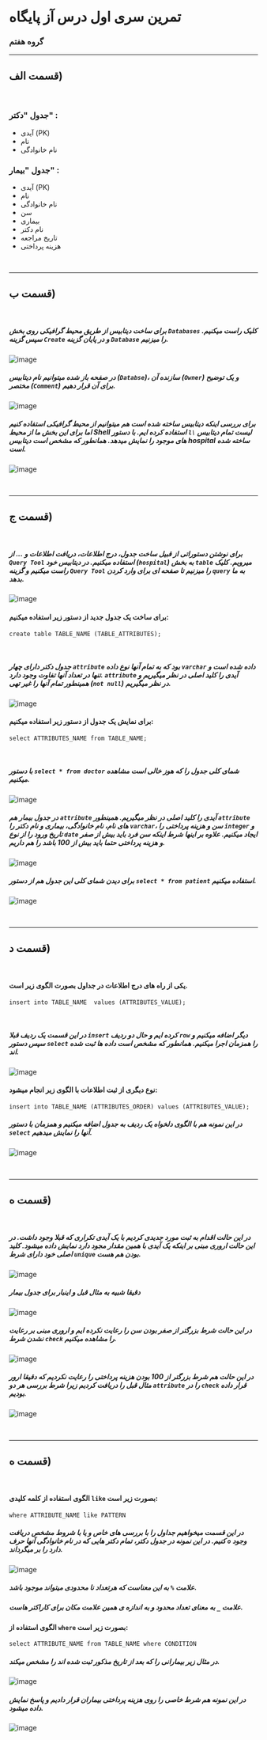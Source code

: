 # تمرین سری اول درس آز پایگاه

### گروه هفتم

---

## قسمت الف)

&nbsp;

### جدول "دکتر" :

- آیدی (PK)
- نام
- نام خانوادگی

### جدول "بیمار" :

- آیدی (PK)
- نام
- نام خانوادگی
- سن
- بیماری
- نام دکتر
- تاریخ مراجعه
- هزینه پرداختی

&nbsp;

---

## قسمت ب)

&nbsp;

##### برای ساخت دیتابیس از طریق محیط گرافیکی روی بخش `Databases` کلیک راست میکنیم. سپس گزینه `Create` و در پایان گزینه `Database` را میزنیم.

![image](images/Q1-1.png)

##### در صفحه باز شده میتوانیم نام دیتابیس (`Databse`)، سازنده آن (`Owner`) و یک توضیح مختصر (`Comment`) برای آن قرار دهیم.

![image](images/Q1-2.JPG)

##### برای بررسی اینکه دیتابیس ساخته شده است هم میتوانیم از محیط گرافیکی استفاده کنیم اما برای این بخش ما از محیط Shell استفاده کرده ایم. با دستور `l\` لیست تمام دیتابیس های موجود را نمایش میدهد. همانطور که مشخص است دیتابیس hospital ساخته شده است.

![image](images/Q1-3.JPG)

&nbsp;

---

## قسمت ج)

&nbsp;

##### برای نوشتن دستوراتی از قبیل ساخت جدول، درج اطلاعات، دریافت اطلاعات و ... از `Query Tool` استفاده میکنیم. در دیتابیس خود (`hospital`) به بخش `table` میرویم. کلیک راست میکنیم و گزینه `Query Tool` را میزنیم تا صفحه ای برای وارد کردن `query` به ما بدهد.

![image](images/Q2-1.JPG)

#### برای ساخت یک جدول جدید از دستور زیر استفاده میکنیم:

```
create table TABLE_NAME (TABLE_ATTRIBUTES);
```
&nbsp;

##### جدول دکتر دارای چهار `attribute` بود که به تمام آنها نوع داده `varchar` داده شده است و تنها در تعداد آنها تفاوت وجود دارد. `attribute` آیدی را کلید اصلی در نظر میگیریم و همینطور تمام آنها را غیر تهی (`not null`) در نظر میگیریم.

![image](images/Q2-2.JPG)

#### برای نمایش یک جدول از دستور زیر استفاده میکنیم:

```
select ATTRIBUTES_NAME from TABLE_NAME;
```
&nbsp;

##### با دستور `select * from doctor` شمای کلی جدول را که هوز خالی است مشاهده میکنیم.

![image](images/Q2-3.JPG)

##### در جدول بیمار هم `attribute` آیدی را کلید اصلی در نظر میگیریم. همینطور `attribute` های نام، نام خانوادگی، بیماری و نام دکتر را `varchar`، سن و هزینه پرداختی را `integer` و تاریخ ورود را از نوع `date` ایجاد میکنیم. علاوه بر اینها شرط اینکه سن فرد باید بیش از صفر و هزینه پرداختی حتما باید بیش از 100 باشد را هم داریم.

![image](images/Q2-4.JPG)

##### برای دیدن شمای کلی این جدول هم از دستور `select * from patient` استفاده میکنیم.

![image](images/Q2-5.JPG)

&nbsp;

---

## قسمت د)

&nbsp;

#### یکی از راه های درج اطلاعات در جداول بصورت الگوی زیر است.
```
insert into TABLE_NAME  values (ATTRIBUTES_VALUE);
```
&nbsp;
##### در این قسمت یک ردیف قبلا `insert` کرده ایم و حال دو ردیف `row` دیگر اضافه میکنیم و سپس دستور `select` را همزمان اجرا میکنیم. همانطور که مشخص است داده ها ثبت شده اند.
![image](images/Q3-1.png)

#### نوع دیگری از ثبت اطلاعات با الگوی زیر انجام میشود:
```
insert into TABLE_NAME (ATTRIBUTES_ORDER) values (ATTRIBUTES_VALUE);
```

##### در این نمونه هم با الگوی دلخواه یک ردیف به جدول اضافه میکنیم و همزمان با دستور `select` آنها را نمایش میدهیم.
![image](images/Q3-2.png)

&nbsp;

---

## قسمت ه)

&nbsp;
##### در این حالت اقدام به ثبت مورد جدیدی کردیم با یک آیدی تکراری که قبلا وجود داشت. در این حالت اروری مبنی بر اینکه یک آیدی با همین مقدار مجود دارد نمایش داده میشود. کلید اصلی خود دارای شرط `unique` بودن هم هست.
![image](images/Q4-1.png)
##### دقیقا شبیه به مثال قبل و اینبار برای جدول بیمار
![image](images/Q4-2.png)
##### در این حالت شرط بزرگتر از صفر بودن سن را رعایت نکرده ایم و اروری مبنی بر رعایت نشدن شرط `check` را مشاهده میکنیم.
![image](images/Q4-3.png)
##### در این حالت هم شرط بزرگتر از 100 بودن هزینه پرداختی را رعایت نکردیم که دقیقا ارور مثال قبل را دریافت کردیم زیرا شرط بررسی هر دو `attribute`  را در `check` قرار داده بودیم.
![image](images/Q4-4.png)

&nbsp;

---

## قسمت ه)

&nbsp;

#### الگوی استفاده از کلمه کلیدی `like` بصورت زیر است:
```
where ATTRIBUTE_NAME like PATTERN
```

##### در این قسمت میخواهیم جداول را با بررسی های خاص و یا با شروط مشخص دریافت کنیم. در این نمونه در جدول دکتر، تمام دکتر هایی که در نام خانوادگی آنها حرف `o` وجود دارد را بر میگرداند.
![image](images/Q5-1.png)
##### علامت `%` به این معناست که هرتعداد نا محدودی میتواند موجود باشد.
##### علامت `_` به معنای تعداد محدود و به اندازه ی همین علامت مکان برای کاراکتر هاست.
#### الگوی استفاده از `where` بصورت زیر است:
```
select ATTRIBUTE_NAME from TABLE_NAME where CONDITION
```
##### در مثال زیر بیمارانی را که بعد از تاریخ مذکور ثبت شده اند را مشخص میکند.
![image](images/Q5-2.png)
##### در این نمونه هم شرط خاصی را روی هزینه پرداختی بیماران قرار دادیم و پاسخ نمایش داده میشود.
![image](images/Q5-3.png)